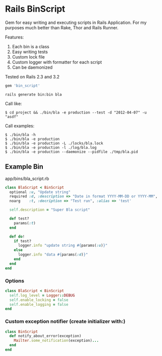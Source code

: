 Rails BinScript
===============

Gem for easy writing and executing scripts in Rails Application. For my purposes much better than Rake, Thor and Rails Runner.

Features:

1. Each bin is a class
2. Easy writing tests
3. Custom lock file
4. Custom logger with formatter for each script
5. Can be daemonized

Tested on Rails 2.3 and 3.2

``` ruby
gem 'bin_script'
```

    rails generate bin:bin bla

Call like:

    $ cd project && ./bin/bla -e production --test -d "2012-04-07" -u "asdf"

Call examples:

    $ ./bin/bla -h
    $ ./bin/bla -e production
    $ ./bin/bla -e production -L ./locks/bla.lock
    $ ./bin/bla -e production -l ./log/bla.log
    $ ./bin/bla -e production --daemonize --pidfile ./tmp/bla.pid


Example Bin
-----------
app/bins/bla_script.rb

``` ruby
class BlaScript < BinScript
  optional :u, "Update string"
  required :d, :description => "Date in format YYYY-MM-DD or YYYY-MM", :default => "2012-04-01"
  noarg    :t, :decription => "Test run", :alias => 'test'

  self.description = "Super Bla script"

  def test?
    params(:t)
  end

  def do!
    if test?
      logger.info "update string #{params(:u)}"
    else
      logger.info "data #{params(:d)}"
    end
  end
end
```

### Options

``` ruby
class BlaScript < BinScript
  self.log_level = Logger::DEBUG
  self.enable_locking = false
  self.enable_logging = false
end
```

### Custom exception notifier (create initializer with:)

``` ruby
class BinScript
  def notify_about_error(exception)
    Mailter.some_notification(exception)...
  end
end
```


